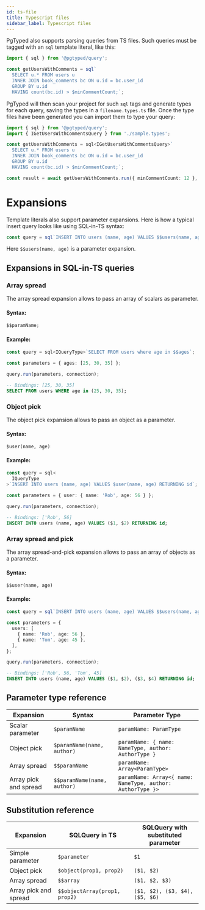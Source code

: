 ```yaml
---
id: ts-file
title: Typescript files
sidebar_label: Typescript files
---
```


PgTyped also supports parsing queries from TS files.
Such queries must be tagged with an `sql` template literal, like this:

```ts
import { sql } from '@pgtyped/query';

const getUsersWithComments = sql`
  SELECT u.* FROM users u
  INNER JOIN book_comments bc ON u.id = bc.user_id
  GROUP BY u.id
  HAVING count(bc.id) > $minCommentCount;`;
```

PgTyped will then scan your project for such `sql` tags and generate types for each query, saving the types in a `filename.types.ts` file.
Once the type files have been generated you can import them to type your query:

```ts
import { sql } from '@pgtyped/query';
import { IGetUsersWithCommentsQuery } from './sample.types';

const getUsersWithComments = sql<IGetUsersWithCommentsQuery>`
  SELECT u.* FROM users u
  INNER JOIN book_comments bc ON u.id = bc.user_id
  GROUP BY u.id
  HAVING count(bc.id) > $minCommentCount;`;

const result = await getUsersWithComments.run({ minCommentCount: 12 }, client);
```

# Expansions

Template literals also support parameter expansions.
Here is how a typical insert query looks like using SQL-in-TS syntax:

```ts
const query = sql`INSERT INTO users (name, age) VALUES $$users(name, age) RETURNING id`;
```

Here `$$users(name, age)` is a parameter expansion.

## Expansions in SQL-in-TS queries

### Array spread

The array spread expansion allows to pass an array of scalars as parameter.

#### Syntax:

```ts
$$paramName;
```

#### Example:

```ts title="SQLQuery code:"
const query = sql<IQueryType>`SELECT FROM users where age in $$ages`;

const parameters = { ages: [25, 30, 35] };

query.run(parameters, connection);
```

```sql title="Resulting query:"
-- Bindings: [25, 30, 35]
SELECT FROM users WHERE age in (25, 30, 35);
```

### Object pick

The object pick expansion allows to pass an object as a parameter.

#### Syntax:

```
$user(name, age)
```

#### Example:

```ts title="SQLQuery code:"
const query = sql<
  IQueryType
>`INSERT INTO users (name, age) VALUES $user(name, age) RETURNING id`;

const parameters = { user: { name: 'Rob', age: 56 } };

query.run(parameters, connection);
```

```sql title="Resulting query:"
-- Bindings: ['Rob', 56]
INSERT INTO users (name, age) VALUES ($1, $2) RETURNING id;
```

### Array spread and pick

The array spread-and-pick expansion allows to pass an array of objects as a parameter.

#### Syntax:

```
$$user(name, age)
```

#### Example:

```ts
const query = sql`INSERT INTO users (name, age) VALUES $$users(name, age) RETURNING id`;

const parameters = {
  users: [
    { name: 'Rob', age: 56 },
    { name: 'Tom', age: 45 },
  ],
};

query.run(parameters, connection);
```

```sql title="Resulting query:"
-- Bindings: ['Rob', 56, 'Tom', 45]
INSERT INTO users (name, age) VALUES ($1, $2), ($3, $4) RETURNING id;
```

## Parameter type reference

| Expansion             | Syntax                      | Parameter Type                                             |
| --------------------- | --------------------------- | ---------------------------------------------------------- |
| Scalar parameter      | `$paramName`                | `paramName: ParamType`                                     |
| Object pick           | `$paramName(name, author)`  | `paramName: { name: NameType, author: AuthorType }`        |
| Array spread          | `$$paramName`               | `paramName: Array<ParamType>`                              |
| Array pick and spread | `$$paramName(name, author)` | `paramName: Array<{ name: NameType, author: AuthorType }>` |

## Substitution reference

| Expansion             | SQLQuery in TS                  | SQLQuery with substituted parameter  |
|-----------------------|------------------------------|-----------------------------------|
| Simple parameter      | `$parameter`                 | `$1`                              |
| Object pick           | `$object(prop1, prop2)`      | `($1, $2)`                        |
| Array spread          | `$$array`                    | `($1, $2, $3)`                    |
| Array pick and spread | `$$objectArray(prop1, prop2)`| `($1, $2), ($3, $4), ($5, $6)`    |
